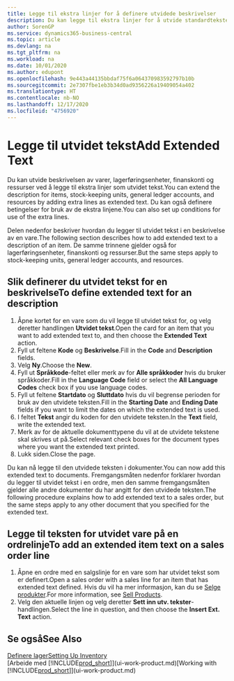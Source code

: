 ```yaml
---
title: Legge til ekstra linjer for å definere utvidede beskrivelser
description: Du kan legge til ekstra linjer for å utvide standardteksten som beskriver en vare, en finanskonto og andre data.
author: SorenGP
ms.service: dynamics365-business-central
ms.topic: article
ms.devlang: na
ms.tgt_pltfrm: na
ms.workload: na
ms.date: 10/01/2020
ms.author: edupont
ms.openlocfilehash: 9e443a44135bbdaf75f6a064370983592797b10b
ms.sourcegitcommit: 2e7307fbe1eb3b34d0ad9356226a19409054a402
ms.translationtype: HT
ms.contentlocale: nb-NO
ms.lasthandoff: 12/17/2020
ms.locfileid: "4756920"
---
```

# <a name="add-extended-text"></a><span data-ttu-id="729d0-103">Legge til utvidet tekst</span><span class="sxs-lookup"><span data-stu-id="729d0-103">Add Extended Text</span></span>

<span data-ttu-id="729d0-104">Du kan utvide beskrivelsen av varer, lagerføringsenheter, finanskonti og ressurser ved å legge til ekstra linjer som utvidet tekst.</span><span class="sxs-lookup"><span data-stu-id="729d0-104">You can extend the description for items, stock-keeping units, general ledger accounts, and resources by adding extra lines as extended text.</span></span> <span data-ttu-id="729d0-105">Du kan også definere betingelser for bruk av de ekstra linjene.</span><span class="sxs-lookup"><span data-stu-id="729d0-105">You can also set up conditions for use of the extra lines.</span></span>  

<span data-ttu-id="729d0-106">Delen nedenfor beskriver hvordan du legger til utvidet tekst i en beskrivelse av en vare.</span><span class="sxs-lookup"><span data-stu-id="729d0-106">The following section describes how to add extended text to a description of an item.</span></span> <span data-ttu-id="729d0-107">De samme trinnene gjelder også for lagerføringsenheter, finanskonti og ressurser.</span><span class="sxs-lookup"><span data-stu-id="729d0-107">But the same steps apply to stock-keeping units, general ledger accounts, and resources.</span></span>  

## <a name="to-define-extended-text-for-an-description"></a><span data-ttu-id="729d0-108">Slik definerer du utvidet tekst for en beskrivelse</span><span class="sxs-lookup"><span data-stu-id="729d0-108">To define extended text for an description</span></span>

1. <span data-ttu-id="729d0-109">Åpne kortet for en vare som du vil legge til utvidet tekst for, og velg deretter handlingen **Utvidet tekst**.</span><span class="sxs-lookup"><span data-stu-id="729d0-109">Open the card for an item that you want to add extended text to, and then choose the **Extended Text** action.</span></span>
2. <span data-ttu-id="729d0-110">Fyll ut feltene **Kode** og **Beskrivelse**.</span><span class="sxs-lookup"><span data-stu-id="729d0-110">Fill in the **Code** and **Description** fields.</span></span>
3. <span data-ttu-id="729d0-111">Velg **Ny**.</span><span class="sxs-lookup"><span data-stu-id="729d0-111">Choose the **New**.</span></span>
4. <span data-ttu-id="729d0-112">Fyll ut **Språkkode**-feltet eller merk av for **Alle språkkoder** hvis du bruker språkkoder.</span><span class="sxs-lookup"><span data-stu-id="729d0-112">Fill in the **Language Code** field or select the **All Language Codes** check box if you use language codes.</span></span>
5. <span data-ttu-id="729d0-113">Fyll ut feltene **Startdato** og **Sluttdato** hvis du vil begrense perioden for bruk av den utvidete teksten.</span><span class="sxs-lookup"><span data-stu-id="729d0-113">Fill in the **Starting Date** and **Ending Date** fields if you want to limit the dates on which the extended text is used.</span></span>
6. <span data-ttu-id="729d0-114">I feltet **Tekst** angir du koden for den utvidete teksten.</span><span class="sxs-lookup"><span data-stu-id="729d0-114">In the **Text** field, write the extended text.</span></span>
7. <span data-ttu-id="729d0-115">Merk av for de aktuelle dokumenttypene du vil at de utvidete tekstene skal skrives ut på.</span><span class="sxs-lookup"><span data-stu-id="729d0-115">Select relevant check boxes for the document types where you want the extended text printed.</span></span>
8. <span data-ttu-id="729d0-116">Lukk siden.</span><span class="sxs-lookup"><span data-stu-id="729d0-116">Close the page.</span></span>

<span data-ttu-id="729d0-117">Du kan nå legge til den utvidede teksten i dokumenter.</span><span class="sxs-lookup"><span data-stu-id="729d0-117">You can now add this extended text to documents.</span></span> <span data-ttu-id="729d0-118">Fremgangsmåten nedenfor forklarer hvordan du legger til utvidet tekst i en ordre, men den samme fremgangsmåten gjelder alle andre dokumenter du har angitt for den utvidede teksten.</span><span class="sxs-lookup"><span data-stu-id="729d0-118">The following procedure explains how to add extended text to a sales order, but the same steps apply to any other document that you specified for the extended text.</span></span>  

## <a name="to-add-an-extended-item-text-on-a-sales-order-line"></a><span data-ttu-id="729d0-119">Legge til teksten for utvidet vare på en ordrelinje</span><span class="sxs-lookup"><span data-stu-id="729d0-119">To add an extended item text on a sales order line</span></span>

1. <span data-ttu-id="729d0-120">Åpne en ordre med en salgslinje for en vare som har utvidet tekst som er definert.</span><span class="sxs-lookup"><span data-stu-id="729d0-120">Open a sales order with a sales line for an item that has extended text defined.</span></span> <span data-ttu-id="729d0-121">Hvis du vil ha mer informasjon, kan du se [Selge produkter](sales-how-sell-products.md).</span><span class="sxs-lookup"><span data-stu-id="729d0-121">For more information, see [Sell Products](sales-how-sell-products.md).</span></span>
2. <span data-ttu-id="729d0-122">Velg den aktuelle linjen og velg deretter **Sett inn utv. tekster**-handlingen.</span><span class="sxs-lookup"><span data-stu-id="729d0-122">Select the line in question, and then choose the **Insert Ext. Text** action.</span></span>

## <a name="see-also"></a><span data-ttu-id="729d0-123">Se også</span><span class="sxs-lookup"><span data-stu-id="729d0-123">See Also</span></span>

[<span data-ttu-id="729d0-124">Definere lager</span><span class="sxs-lookup"><span data-stu-id="729d0-124">Setting Up Inventory</span></span>](inventory-setup-inventory.md)  
<span data-ttu-id="729d0-125">[Arbeide med [!INCLUDE[prod_short](includes/prod_short.md)]](ui-work-product.md)</span><span class="sxs-lookup"><span data-stu-id="729d0-125">[Working with [!INCLUDE[prod_short](includes/prod_short.md)]](ui-work-product.md)</span></span>
